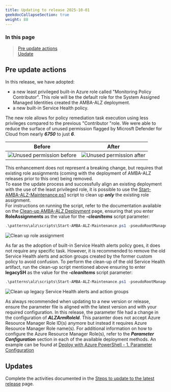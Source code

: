 ```yaml
---
title: Updating to release 2025-10-01
geekdocCollapseSection: true
weight: 88
---
```


### In this page

> [Pre update actions](#pre-update-actions) </br>
> [Update](#update)

## Pre update actions

In this release, we have adopted:

- a new least privileged built-in Azure role called "Monitoring Policy Contributor". This role will be the default role for the System Assigned Managed Identities created the AMBA-ALZ deployment.
- a new built-in Service Health policy.

The new role allows for policy remediation task execution using less privileges compared to the previous "Contributor "role. We were able to reduce the surface of unused permission flagged by Microsft Defender for Cloud from nearly ***6750*** to just ***6***.

| Before                                                                   | After                                                                  |
| ------------------------------------------------------------------------ | ---------------------------------------------------------------------- |
| ![Unused permission before](../../../media/UnusedPermissions_Before.png) | ![Unused permission after](../../../media/UnusedPermissions_After.png) |

This enhancement does not represent a breaking change, but requires that existing role assignments (coming with the deployment of AMBA-ALZ releases prior to this one) being removed.</br>
To ease the update process and successfully align an existing deployment with the use of the least privileged role, it is possible to use the [Start-AMBA-ALZ-Maintenance.ps1](https://github.com/Azure/azure-monitor-baseline-alerts/blob/main/patterns/alz/scripts/Start-AMBA-ALZ-Maintenance.ps1) script to clean up ***only*** the existing role assignment.</br>
For instructions on running the script, refer to the documentation available on the [Clean-up AMBA-ALZ Deployment](../../Cleaning-up-a-Deployment) page, ensuring that you enter **RoleAssignments** as the value for the ***-cleanItems*** script parameter:

```powershell
.\patterns\alz\scripts\Start-AMBA-ALZ-Maintenance.ps1 -pseudoRootManagementGroup $pseudoRootManagementGroup -cleanItems RoleAssignments
```

  ![Clean up role assignment](../../../media/Clean-up-current-roleAssignments.png)

As far as the adoption of built-in Service Health alerts policy goes, it does not require any specific task. However, it is recommended to remove the old Service Health alerts and action groups created by the former custom policy to avoid confusion. To perform the clean-up of the old Service Health artifact, run the clean-up script mentioned above ensuring to enter **legacySH** as the value for the ***-cleanItems*** script parameter:

```powershell
.\patterns\alz\scripts\Start-AMBA-ALZ-Maintenance.ps1 -pseudoRootManagementGroup $pseudoRootManagementGroup -cleanItems legacySH
```

  ![Clean up legacy Service Health alerts and action groups](../../../media/Clean-up-clegacySH.png)

As always recommended when updating to a new version or release, ensure the parameter file is aligned with the latest version and with your required configuration. In this release, the parameter file had a change in the configuration of ***ALZArmRoleId***. This paramter does not accept Azure Resource Manager Role ID(s) anymore but instead it requires Azure Resource Manager Role name(s). For additional information on how to configure the Azure Resource Manager Role(s), refer to the ***Parameter Configuration*** section in each of the available deployment methods. An example can be found at [Deploy with Azure PowerShell - 1. Parameter Configuration](../../deploy/Deploy-with-Azure-PowerShell#1-parameter-configuration)

## Updates

Complete the activities documented in the [Steps to update to the latest release](../#steps-to-update-to-the-latest-release) page.

